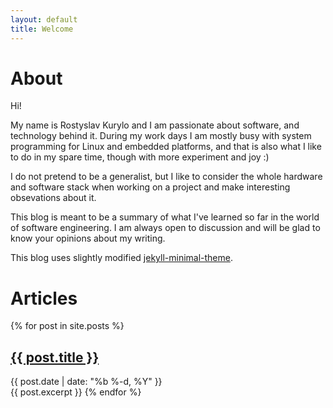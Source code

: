 ```yaml
---
layout: default
title: Welcome
---
```


# About

Hi!

My name is Rostyslav Kurylo and I am passionate about software, and technology behind it.
During my work days I am mostly busy with system programming for Linux and embedded platforms,
and that is also what I like to do in my spare time, though with more experiment and joy :)

I do not pretend to be a generalist, but I like to consider the whole hardware and software stack
when working on a project and make interesting obsevations about it.

This blog is meant to be a summary of what I've learned so far in the world of software engineering.
I am always open to discussion and will be glad to know your opinions about my writing.

This blog uses slightly modified [jekyll-minimal-theme](https://github.com/henrythemes/jekyll-minimal-theme).

# Articles

{% for post in site.posts %}
  <h2 class='post-title'>
    <a href="{{ site.path }}{{ post.url }}">
      {{ post.title }}
    </a>
  </h2>
  <div class="post-date">{{ post.date | date: "%b %-d, %Y" }}</div>
  {{ post.excerpt }}
{% endfor %}
